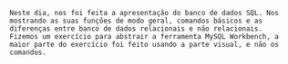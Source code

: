    Neste dia, nos foi feita a apresentação do banco de dados SQL. Nos mostrando as suas funções de modo geral, comandos básicos e as diferenças entre banco de dados relacionais e não relacionais.
    Fizemos um exercício para abstrair a ferramenta MySQL Workbench, a maior parte do exercício foi feito usando a parte visual, e não os comandos.
    